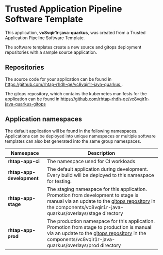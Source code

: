 # Trusted Application Pipeline Software Template

This application, **vc8vqir1r-java-quarkus**, was created from a Trusted Application Pipeline Software Template.

The software templates create a new source and gitops deployment repositories with a sample source application. 

## Repositories

The source code for your application can be found in [https://github.com/rhtap-rhdh-qe/vc8vqir1r-java-quarkus ](https://github.com/rhtap-rhdh-qe/vc8vqir1r-java-quarkus ).
 
The gitops repository, which contains the kubernetes manifests for the application can be found in 
[https://github.com/rhtap-rhdh-qe/vc8vqir1r-java-quarkus-gitops ](https://github.com/rhtap-rhdh-qe/vc8vqir1r-java-quarkus-gitops ) 

## Application namespaces 

The default application will be found in the following namespaces. Applications can be deployed into unique namespaces or multiple software templates can also bet generated into the same group namespaces.  

|  Namespace   |  Description   |  
| -------- | -------- |
| **rhtap-app-ci** | The namespace used for CI workloads |
| **rhtap-app-development** | The default application during development. Every build will be deployed to this namespace for testing. |
| **rhtap-app-stage** | The staging namespace for this application. Promotion from development to stage is manual via an update to the [gitops repository](https://github.com/rhtap-rhdh-qe/vc8vqir1r-java-quarkus-gitops ) in the components/vc8vqir1r-java-quarkus/overlays/stage directory |
| **rhtap-app-prod** | The production namespace for this application. Promotion from stage to production is manual via an update to the [gitops repository](https://github.com/rhtap-rhdh-qe/vc8vqir1r-java-quarkus-gitops ) in the components/vc8vqir1r-java-quarkus/overlays/prod directory |